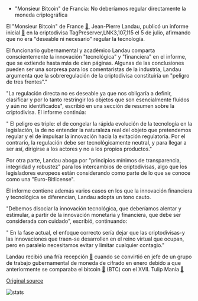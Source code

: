 * "Monsieur Bitcoin" de Francia: No deberíamos regular directamente la moneda criptográfica

El "Monsieur Bitcoin" de France  [🔗](https://cointelegraph.com/news/french-crypto-regulation-a-la-carte-context-news-perspectives), Jean-Pierre Landau, publicó un informe inicial  [🔗](https://www.mindfintech.fr/files/documents/Etudes/Landau_rapport_cryptomonnaies_2018.pdf)  en la criptodivisa TagPreserver,LNK3,107,115 el 5 de julio, afirmando que no era "deseable ni necesario" regular la tecnología.

El funcionario gubernamental y académico Landau comparta conscientemente la innovación "tecnológica" y "financiera" en el informe, que se extiende hasta más de cien páginas. Algunas de las conclusiones pueden ser una sorpresa para los comentaristas de la industria, Landau argumenta que la sobreregulación de la criptodivisa constituiría un "peligro de tres frentes"."

"La regulación directa no es deseable ya que nos obligaría a definir, clasificar y por lo tanto restringir los objetos que son esencialmente fluidos y aún no identificados", escribió en una sección de resumen sobre la criptodivisa. El informe continúa:

" El peligro es triple: el de congelar la rápida evolución de la tecnología en la legislación, la de no entender la naturaleza real del objeto que pretendemos regular y el de impulsar la innovación hacia la evitación regulatoria. Por el contrario, la regulación debe ser tecnológicamente neutral, y para llegar a ser así, dirigirse a los actores y no a los propios productos."

Por otra parte, Landau aboga por "principios mínimos de transparencia, integridad y robustez" para los intercambios de criptodivisas, algo que los legisladores europeos están considerando como parte de lo que se conoce como una "Euro-Bitlicense".

El informe contiene además varios casos en los que la innovación financiera y tecnológica se diferencian, Landau adopta un tono cauto.

"Debemos disociar la innovación tecnológica, que deberíamos alentar y estimular, a partir de la innovación monetaria y financiera, que debe ser considerada con cuidado", escribió, continuando:

" En la fase actual, el enfoque correcto sería dejar que las criptodivisas-y las innovaciones que traen-se desarrollen en el reino virtual que ocupan, pero en paralelo necesitamos evitar y limitar cualquier contagio."

Landau recibió una fría recepción  [🔗](https://cointelegraph.com/news/critical-monsieur-bitcoin-appointed-head-of-french-crypto-regulatory-task-force)  cuando se convirtió en jefe de un grupo de trabajo gubernamental de moneda de cifrado en enero debido a que anteriormente se comparaba el bitcoin  [🔗](https://cointelegraph.com/bitcoin-price-index)  (BTC) con el XVII. Tulip Mania  [🔗](https://cointelegraph.com/news/tulips-bubbles-obituaries-peering-through-the-fud-about-crypto)

[Original source](https://cointelegraph.com/news/france-s-monsieur-bitcoin-we-should-not-directly-regulate-cryptocurrency)

![stats](https://c.statcounter.com/11760860/0/a89fa40b/1/ "stats")
